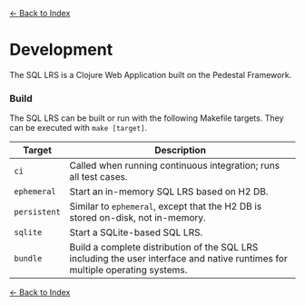 [<- Back to Index](index.md)

# Development

The SQL LRS is a Clojure Web Application built on the Pedestal Framework.

### Build

The SQL LRS can be built or run with the following Makefile targets. They can be executed with `make [target]`.

| Target | Description |
| --- | --- |
| `ci` | Called when running continuous integration; runs all test cases. |
| `ephemeral` | Start an in-memory SQL LRS based on H2 DB. |
| `persistent` | Similar to `ephemeral`, except that the H2 DB is stored on-disk, not in-memory. |
| `sqlite` | Start a SQLite-based SQL LRS. |
| `bundle` | Build a complete distribution of the SQL LRS including the user interface and native runtimes for multiple operating systems. |

[<- Back to Index](index.md)
